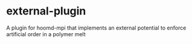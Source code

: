 external-plugin
===============

A plugin for hoomd-mpi that implements an external potential to enforce artificial order in a polymer melt 